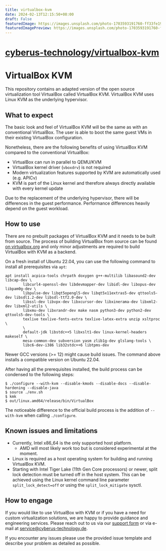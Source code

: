 ```yaml
---
title: virtualbox-kvm
date: 2024-02-13T12:15:50+08:00
draft: False
featuredImage: https://images.unsplash.com/photo-1703593191760-ff33fe19c56d?ixid=M3w0NjAwMjJ8MHwxfHJhbmRvbXx8fHx8fHx8fDE3MDc3OTc2ODJ8&ixlib=rb-4.0.3
featuredImagePreview: https://images.unsplash.com/photo-1703593191760-ff33fe19c56d?ixid=M3w0NjAwMjJ8MHwxfHJhbmRvbXx8fHx8fHx8fDE3MDc3OTc2ODJ8&ixlib=rb-4.0.3
---
```


# [cyberus-technology/virtualbox-kvm](https://github.com/cyberus-technology/virtualbox-kvm)

# VirtualBox KVM

This repository contains an adapted version of the open source virtualization
tool VirtualBox called VirtualBox KVM.
VirtualBox KVM uses Linux KVM as the underlying hypervisor.

## What to expect

The basic look and feel of VirtualBox KVM will be the same as with an
conventional VirtualBox. The user is able to boot the same guest VMs in their
existing VirtualBox configuration.

Nonetheless, there are the following benefits of using VirtualBox KVM compared
to the conventional VirtualBox:

* VirtualBox can run in parallel to QEMU/KVM
* VirtualBox kernel driver (`vboxdrv`) is not required
* Modern virtualization features supported by KVM are automatically used (e.g.
  APICv)
* KVM is part of the Linux kernel and therefore always directly available with
  every kernel update

Due to the replacement of the underlying hypervisor, there will be differences
in the guest performance. Performance differences heavily depend on the guest
workload.

## How to use

There are no prebuilt packages of VirtualBox KVM and it needs to be built from
source. The process of building VirtualBox from source can be found
[on virtualbox.org](https://www.virtualbox.org/wiki/Linux%20build%20instructions) and only
minor adjustments are required to build VirtualBox with KVM as a backend.

On a fresh install of Ubuntu 22.04, you can use the following command to install
all prerequisites via `apt`:

```shell
apt install acpica-tools chrpath doxygen g++-multilib libasound2-dev libcap-dev \
        libcurl4-openssl-dev libdevmapper-dev libidl-dev libopus-dev libpam0g-dev \
        libpulse-dev libqt5opengl5-dev libqt5x11extras5-dev qttools5-dev libsdl1.2-dev libsdl-ttf2.0-dev \
        libssl-dev libvpx-dev libxcursor-dev libxinerama-dev libxml2-dev libxml2-utils \
        libxmu-dev libxrandr-dev make nasm python3-dev python2-dev qttools5-dev-tools \
        texlive texlive-fonts-extra texlive-latex-extra unzip xsltproc \
        \
        default-jdk libstdc++5 libxslt1-dev linux-kernel-headers makeself \
        mesa-common-dev subversion yasm zlib1g-dev glslang-tools \
        libc6-dev-i386 lib32stdc++6 libtpms-dev
```

Newer GCC versions (>= 12) might cause build issues. The command above installs a
compatible version on Ubuntu 22.04.

After having all the prerequisites installed, the build process can be condensed
to the following steps:

```shell
$ ./configure --with-kvm --disable-kmods --disable-docs --disable-hardening --disable-java
$ source ./env.sh
$ kmk
$ out/linux.amd64/release/bin/VirtualBox
```

The noticeable difference to the official build process is the addition of
`--with-kvm` when calling `./configure`.

## Known issues and limitations

* Currently, Intel x86_64 is the only supported host platform.
  * AMD will most likely work too but is considered experimental at the moment.
* Linux is required as a host operating system for building and running
  VirtualBox KVM.
* Starting with Intel Tiger Lake (11th Gen Core processors) or newer, split lock
  detection must be turned off in the host system. This can be achieved using
  the Linux kernel command line parameter `split_lock_detect=off` or using the
  `split_lock_mitigate` sysctl.

## How to engage

If you would like to use VirtualBox with KVM or if you have a need for custom
virtualization solutions, we are happy to provide guidance and engineering
services. Please reach out to us via our
[support form](https://cyberus-technology.de/contact) or via e-mail at
<service@cyberus-technology.de>.

If you encounter any issues please use the provided issue template and describe
your problem as detailed as possible.
